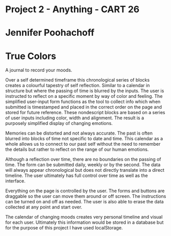 # Project 2 - Anything - CART 26
# Jennifer Poohachoff
#
# True Colors

A journal to record your moods.

Over a self determined timeframe this chronological series of blocks creates a colourful tapestry of self reflection. Similar to a calendar in structure but where the passing of time is blurred by the inputs. The user is instructed to reflect on a specific moment by way of color and feeling. The simplified user-input form functions as the tool to collect info which when submitted is timestamped and placed in the correct order on the page and stored for future reference. These nondescript blocks are based on a series of user inputs including color, width and alignment. The result is a purposely simplified display of changing emotions.

Memories can be distorted and not always accurate. The past is often blurred into blocks of time not specific to date and time. This calendar as a whole allows us to connect to our past self without the need to remember the details but rather to reflect on the range of our human emotions.

Although a reflection over time, there are no boundaries on the passing of time. The form can be submitted daily, weekly or by the second. The data will always appear chronological but does not directly translate into a direct timeline. The user ultimately has full control over time as well as the interface.

Everything on the page is controlled by the user. The forms and buttons are draggable so the user can move them around or off screen. The instructions can be turned on and off as needed. The user is also able to erase the data collected at any point and start over.

The calendar of changing moods creates very personal timeline and visual for each user. Ultimately this information would be stored in a database but for the purpose of this project I have used localStorage.
